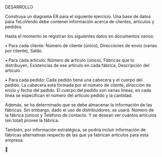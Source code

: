 DESARROLLO

Construya un diagrama ER para el siguiente ejercicio. 
Una base de datos para TeLoVendo debe contener información acerca de clientes, artículos y pedidos.

Hasta el momento se registran los siguientes datos en documentos varios:

• Para cada cliente: Número de cliente (único), Direcciones de envío (varias por cliente), Saldo.

• Para cada artículo: Número de artículo (único), Fábricas que lo distribuyen, Existencias de ese
artículo en cada fábrica, Descripción del artículo.

• Para cada pedido: Cada pedido tiene una cabecera y el cuerpo del pedido. La cabecera está formada
por el número de cliente, dirección de envío y fecha del pedido. El cuerpo del pedido son varias líneas,
en cada línea se especifican el número del artículo pedido y la cantidad.

Además, se ha determinado que se debe almacenar la información de las fábricas. Sin embargo, dado
el uso de distribuidores, se usará: Número de la fábrica (único) y Teléfono de contacto. Y se desean ver
cuántos artículos (en total) provee la fábrica.

También, por información estratégica, se podría incluir información de fábricas alternativas respecto
de las que ya fabrican artículos para esta empresa.

🙂 
